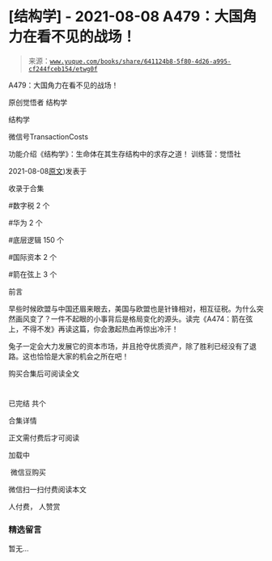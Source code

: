 # [结构学] - 2021-08-08 A479：大国角力在看不见的战场！

> 来源：[`www.yuque.com/books/share/641124b8-5f80-4d26-a995-cf244fceb154/etwg0f`](https://www.yuque.com/books/share/641124b8-5f80-4d26-a995-cf244fceb154/etwg0f)



A479：大国角力在看不见的战场！ 

原创觉悟者 结构学 

结构学 

微信号TransactionCosts 

功能介绍《结构学》：生命体在其生存结构中的求存之道！ 训练营：觉悟社 

2021-08-08[原文](https://mp.weixin.qq.com/s?__biz=MzIzMDYwOTM0Mg==&mid=2247486126&idx=1&sn=c2e1c3b6a6d27eac4fb344c08486b6b3&chksm=e8b1927fdfc61b69135f711482f63bcfd7e128d4b0cf86b23d64e556b65ab1bad712b508e1fd#rd))发表于 

收录于合集 

#数字税 2 个 

#华为 2 个 

#底层逻辑 150 个 

#国际资本 2 个 

#箭在弦上 3 个 

前言 

早些时候欧盟与中国还眉来眼去，美国与欧盟也是针锋相对，相互征税。为什么突然画风变了？一件不起眼的小事背后是格局变化的源头。读完《A474：箭在弦上，不得不发》再读这篇，你会激起热血再惊出冷汗！ 

兔子一定会大力发展它的资本市场，并且抢夺优质资产，除了胜利已经没有了退路。这也恰恰是大家的机会之所在吧！ 

购买合集后可阅读全文 

# 

已完结 共个 

合集详情 

正文需付费后才可阅读 

加载中 

 微信豆购买 

微信扫一扫付费阅读本文 

人付费， 人赞赏 

### 精选留言 

暂无...